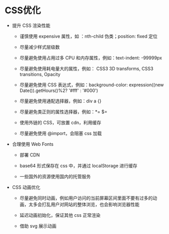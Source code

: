 # CSS优化

- 提升 CSS 渲染性能

  - 谨慎使用 expensive 属性，如 ：nth-child 伪类；position: fixed 定位

  - 尽量减少样式层级数

  - 尽量避免使用占用过多 CPU 和内存属性，例如：text-indent: -99999px

  - 尽量避免使用耗电量大的属性，例如： CSS3 3D transforms, CSS3 transitions, Opacity

  - 尽量避免使用 CSS 表达式，例如：background-color: expression((new Date()).getHours()%2? '#fff' : '#000')

  - 尽量避免使用通配选择器，例如：div a {}

  - 尽量避免类正则的属性选择器，例如：*=  $=

  - 使用外链的 CSS，可放置 cdn，利用缓存

  - 尽量避免使用 @import，会阻塞 css 加载

- 合理使用 Web Fonts

  - 部署 CDN

  - base64 形式保存在 css 中，并通过 localStorage 进行缓存

  - 一些国外的资源使用国内的托管服务

- CSS 动画优化

  - 尽量避免同时动画，例如用户访问的当前屏幕区间里面不要有过多的动画，太多会打乱用户对网站的整体浏览，也会影响浏览器性能

  - 延迟动画初始化，保证其他 css 正常渲染

  - 借助 svg 展示动画

